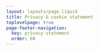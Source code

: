 ```yaml
---
layout: layouts/page.liquid
title: Privacy & cookie statement
toplevelpage: true
page-footer-navigation:
  key: privacy-statement
  order: 60
---
```

